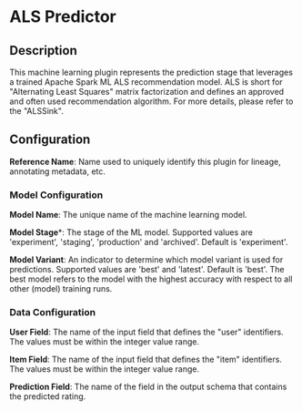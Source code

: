 
# ALS Predictor

## Description
This machine learning plugin represents the prediction stage that leverages a trained Apache Spark ML ALS 
recommendation model. ALS is short for "Alternating Least Squares" matrix factorization and defines an 
approved and often used recommendation algorithm. For more details, please refer to the "ALSSink".

## Configuration
**Reference Name**: Name used to uniquely identify this plugin for lineage, annotating metadata, etc.

### Model Configuration
**Model Name**: The unique name of the machine learning model.

**Model Stage***: The stage of the ML model. Supported values are 'experiment', 'staging', 'production'
and 'archived'. Default is 'experiment'.

**Model Variant**: An indicator to determine which model variant is used for predictions. Supported values 
are 'best' and 'latest'. Default is 'best'. The best model refers to the model with the highest accuracy 
with respect to all other (model) training runs.

### Data Configuration
**User Field**: The name of the input field that defines the "user" identifiers. The values must be within 
the integer value range.

**Item Field**: The name of the input field that defines the "item" identifiers. The values must be within 
the integer value range.

**Prediction Field**: The name of the field in the output schema that contains the predicted rating.
